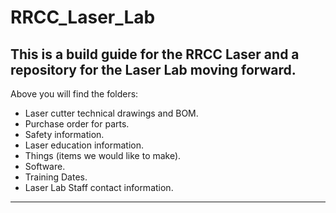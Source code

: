 # RRCC_Laser_Lab
This is a build guide for the RRCC Laser and a repository for the Laser Lab moving forward.
---
Above you will find the folders:
  * Laser cutter technical drawings and BOM.
  * Purchase order for parts.
  * Safety information.
  * Laser education information.
  * Things (items we would like to make).
  * Software.
  * Training Dates.
  * Laser Lab Staff contact information.

---
